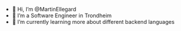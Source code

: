 - 👋 Hi, I’m @MartinEllegard
- 👀 I’m a Software Engineer in Trondheim
- 🌱 I’m currently learning more about different backend languages
